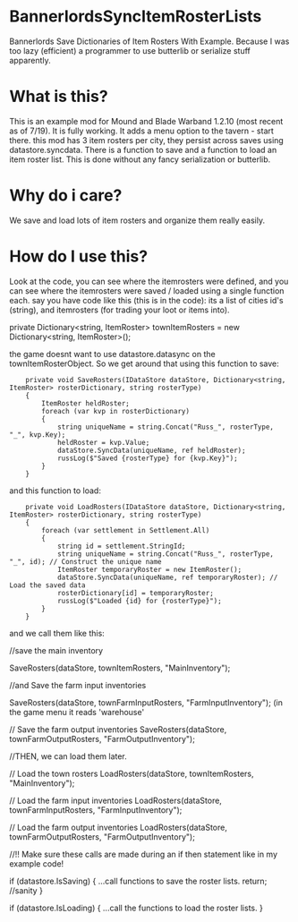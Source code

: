 # BannerlordsSyncItemRosterLists
Bannerlords Save Dictionaries of Item Rosters With Example. Because I was too lazy (efficient) a programmer to use butterlib or serialize stuff apparently.

# What is this?
This is an example mod for Mound and Blade Warband 1.2.10 (most recent as of 7/19).  It is fully working.  It adds a menu option to the tavern - start there.
this mod has 3 item rosters per city, they persist across saves using datastore.syncdata.
There is a function to save and a function to load an item roster list.
This is done without any fancy serialization or butterlib.

# Why do i care?
We save and load lots of item rosters and organize them really easily.

# How do I use this?
Look at the code, you can see where the itemrosters were defined, and you can see where the itemrosters were saved / loaded using a single function each.
say you have code like this (this is in the code):
its a list of cities id's (string), and itemrosters (for trading your loot or items into).

private Dictionary<string, ItemRoster> townItemRosters = new Dictionary<string, ItemRoster>();

the game doesnt want to use datastore.datasync on the townItemRosterObject.
So we get around that using this function to save:

        private void SaveRosters(IDataStore dataStore, Dictionary<string, ItemRoster> rosterDictionary, string rosterType)
        {
            ItemRoster heldRoster;
            foreach (var kvp in rosterDictionary)
            {
                string uniqueName = string.Concat("Russ_", rosterType, "_", kvp.Key);
                heldRoster = kvp.Value;
                dataStore.SyncData(uniqueName, ref heldRoster);
                russLog($"Saved {rosterType} for {kvp.Key}");
            }
        }

and this function to load:

        private void LoadRosters(IDataStore dataStore, Dictionary<string, ItemRoster> rosterDictionary, string rosterType)
        {
            foreach (var settlement in Settlement.All)
            {
                string id = settlement.StringId;
                string uniqueName = string.Concat("Russ_", rosterType, "_", id); // Construct the unique name
                ItemRoster temporaryRoster = new ItemRoster();
                dataStore.SyncData(uniqueName, ref temporaryRoster); // Load the saved data
                rosterDictionary[id] = temporaryRoster;
                russLog($"Loaded {id} for {rosterType}");
            }
        }

and we call them like this:

//save the main inventory

SaveRosters(dataStore, townItemRosters, "MainInventory");

//and Save the farm input inventories
 
SaveRosters(dataStore, townFarmInputRosters, "FarmInputInventory"); (in the game menu it reads 'warehouse'

 // Save the farm output inventories
 SaveRosters(dataStore, townFarmOutputRosters, "FarmOutputInventory");

 //THEN, we can load them later.

  // Load the town rosters
 LoadRosters(dataStore, townItemRosters, "MainInventory");

 // Load the farm input inventories
 LoadRosters(dataStore, townFarmInputRosters, "FarmInputInventory");

 // Load the farm output inventories
 LoadRosters(dataStore, townFarmOutputRosters, "FarmOutputInventory");

 //!! Make sure these calls are made during an if then statement like in my example code!

 if (datastore.IsSaving)
 {
 ...call functions to save the roster lists.
return; //sanity
}

if (datastore.IsLoading)
{
...call the functions to load the roster lists.
}



        
